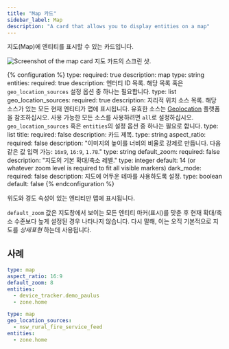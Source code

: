 ```yaml
---
title: "Map 카드"
sidebar_label: Map
description: "A card that allows you to display entities on a map"
---
```


지도(Map)에 엔티티를 표시할 수 있는 카드입니다.

<p class='img'>
<img src='/images/lovelace/lovelace_map_card.png' alt='Screenshot of the map card'>
지도 카드의 스크린 샷. 
</p>

{% configuration %}
type:
  required: true
  description: map
  type: string
entities:
  required: true
  description: 엔터티 ID 목록. 해당 목록 혹은 `geo_location_sources` 설정 옵션 중 하나는 필요합니다. 
  type: list
geo_location_sources:
  required: true
  description: 지리적 위치 소스 목록. 해당 소스가 있는 모든 현재 엔티티가 맵에 표시됩니다. 유효한 소스는 [Geolocation](/integrations/geo_location/) 플랫폼을 참조하십시오. 사용 가능한 모든 소스를 사용하려면 `all`로 설정하십시오. `geo_location_sources` 혹은 `entities`의 설정 옵션 중 하나는 필요로 합니다.
  type: list
title:
  required: false
  description: 카드 제목.
  type: string
aspect_ratio:
  required: false
  description: "이미지의 높이를 너비의 비율로 강제로 만듭니다. 다음같은 값 입력 가능: `16x9`, `16:9`, `1.78`."
  type: string
default_zoom:
  required: false
  description: "지도의 기본 확대/축소 레벨."
  type: integer
  default: 14 (or whatever zoom level is required to fit all visible markers)
dark_mode:
  required: false
  description: 지도에 어두운 테마를 사용하도록 설정.
  type: boolean
  default: false
{% endconfiguration %}

<div class='note'>
  위도와 경도 속성이 있는 엔티티만 맵에 표시됩니다.
<div class="note">

`default_zoom` 값은 지도창에서 보이는 모든 엔티티 마커(표시)를 맞춘 후 현재 확대/축소 수준보다 높게 설정된 경우 나타나지 않습니다. 다시 말해, 이는 오직 기본적으로 지도를 _상세표현_ 하는데 사용됩니다.
  
</div>

## 사례

```yaml
type: map
aspect_ratio: 16:9
default_zoom: 8
entities:
  - device_tracker.demo_paulus
  - zone.home
```

```yaml
type: map
geo_location_sources:
  - nsw_rural_fire_service_feed
entities:
  - zone.home
```

